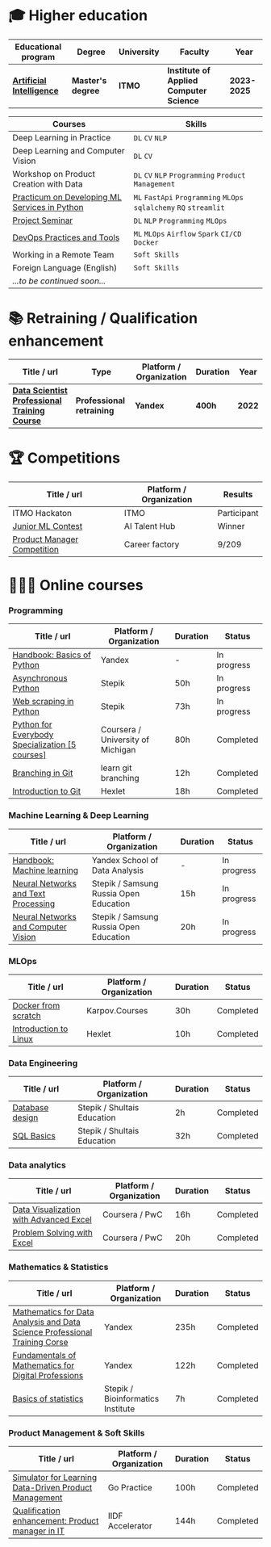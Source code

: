 
# 🎓 Higher education
| Educational program | Degree | University | Faculty | Year |
| ------------------- | ------ | ---------- | ------- | ---- |
| **[Artificial Intelligence](https://abit.itmo.ru/program/master/ai)** | **Master's degree** | **ITMO** | **Institute of Applied Computer Science** | **2023-2025** |

| Courses | Skills |
| ------ | -------- |
| Deep Learning in Practice | `DL` `CV` `NLP` |    
| Deep Learning and Computer Vision | `DL` `CV` |    
| Workshop on Product Creation with Data | `DL` `CV` `NLP` `Programming` `Product Management` |    
| [Practicum on Developing ML Services in Python](https://github.com/Mikhail-Repkin/malware-classification-service) | `ML` `FastApi` `Programming` `MLOps` `sqlalchemy` `RQ` `streamlit` |    
| [Project Seminar](https://huggingface.co/MikhailRepkin/news_classifier) | `DL` `NLP` `Programming` `MLOps` |    
| [DevOps Practices and Tools](https://gitlab.com/devops3701442/dev-ops-labs-3) | `ML` `MLOps` `Airflow` `Spark` `CI/CD` `Docker` |  
| Working in a Remote Team | `Soft Skills` |
| Foreign Language (English) | `Soft Skills` |   
| *...to be continued soon...* ||   

# 📚 Retraining / Qualification enhancement
| Title / url | Type | Platform / Organization | Duration | Year |
| ----- | ---- | ----------------------- | -------- | ---- |
| **[Data Scientist Professional Training Course](https://practicum.yandex.ru/data-scientist/?from=catalog)** | **Professional retraining** | **Yandex** | **400h** | **2022** |

# 🏆 Competitions
| Title / url | Platform / Organization | Results |
| ----- | ----------------------- | ------- |
| ITMO Hackaton | ITMO | Participant | 2022 |
| [Junior ML Contest](https://ai.itmo.ru/junior_ml_contest) | AI Talent Hub | Winner | 2022 |
| [Product Manager Competition](https://app.careerpath.tech/contest_inside/1631714523136x156933458978930700) | Career factory | 9/209 | 2021 |

# 👨🏻‍💻 Online courses
###  Programming
| Title / url | Platform / Organization | Duration | Status |
| ----- | ----------------------- | -------- | ------ |
| [Handbook: Basics of Python](https://education.yandex.ru/handbook/python) | Yandex | - | In progress |
| [Asynchronous Python](https://stepik.org/course/170777/info) | Stepik | 50h | In progress |
| [Web scraping in Python](https://stepik.org/course/104774/info) | Stepik | 73h | In progress |
| [Python for Everybody Specialization [5 courses]](https://www.coursera.org/specializations/python) | Coursera / University of Michigan | 80h | Completed |
| [Branching in Git](https://learngitbranching.js.org/?locale=ru_RU) | learn git branching | 12h | Completed |
| [Introduction to Git](https://ru.hexlet.io/courses/intro_to_git) | Hexlet | 18h | Completed |

###  Machine Learning & Deep Learning
| Title / url | Platform / Organization | Duration | Status |
| ----- | ----------------------- | -------- | ------ |
| [Handbook: Machine learning](https://education.yandex.ru/handbook/ml) | Yandex School of Data Analysis | - | In progress |
| [Neural Networks and Text Processing](https://stepik.org/course/54098/info) | Stepik / Samsung Russia Open Education | 15h | In progress |
| [Neural Networks and Computer Vision](https://stepik.org/course/50352/info) | Stepik / Samsung Russia Open Education | 20h | In progress |

### MLOps
| Title / url | Platform / Organization | Duration | Status |
| ----- | ----------------------- | -------- | ------ |
| [Docker from scratch](https://karpov.courses/docker) | Karpov.Courses | 30h | Completed |
| [Introduction to Linux](https://stepik.org/course/73/info) | Hexlet | 10h | Completed |

### Data Engineering
| Title / url | Platform / Organization | Duration | Status |
| ----- | ----------------------- | -------- | ------ |
| [Database design](https://stepik.org/course/51675/info) | Stepik / Shultais Education | 2h | Completed |
| [SQL Basics](https://stepik.org/course/51562/info) | Stepik / Shultais Education | 32h | Completed |

### Data analytics
| Title / url | Platform / Organization | Duration | Status |
| ----- | ----------------------- | -------- | ------ |
| [Data Visualization with Advanced Excel](https://www.coursera.org/learn/advanced-excel) | Coursera / PwC | 16h | Completed |
| [Problem Solving with Excel](https://www.coursera.org/learn/excel-analysis) | Coursera / PwC | 20h | Completed |

### Mathematics & Statistics
| Title / url | Platform / Organization | Duration | Status |
| ----- | ----------------------- | -------- | ------ |
| [Mathematics for Data Analysis and Data Science Professional Training Corse](https://practicum.yandex.ru/math-for-da-ds/?from=catalog) | Yandex | 235h | Completed |
| [Fundamentals of Mathematics for Digital Professions](https://practicum.yandex.ru/math-foundations/) | Yandex | 122h | Completed |
| [Basics of statistics](https://stepik.org/course/76/info) | Stepik / Bioinformatics Institute | 7h | Completed |

### Product Management & Soft Skills
| Title / url | Platform / Organization | Duration | Status |
| ----- | ----------------------- | -------- | ------ |
| [Simulator for Learning Data-Driven Product Management](https://gopractice.io/course/pm/) | Go Practice | 100h | Completed |
| [Qualification enhancement: Product manager in IT](http://surl.li/pvnxs) | IIDF Accelerator | 144h | Completed |

